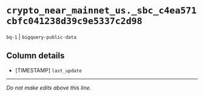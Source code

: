 # `crypto_near_mainnet_us._sbc_c4ea571cbfc041238d39c9e5337c2d98`
`bq-1` | `bigquery-public-data`

## Column details
* [TIMESTAMP] `last_update`

-------------------------------------------------------------------------------
*Do not make edits above this line.*
